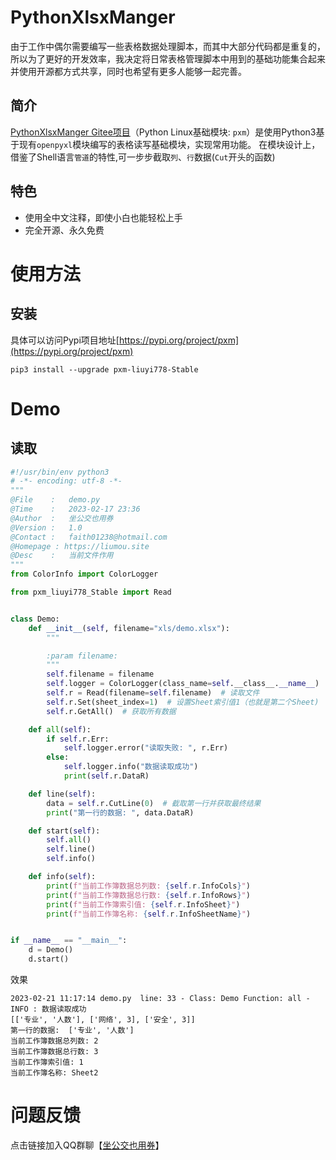 # PythonXlsxManger

由于工作中偶尔需要编写一些表格数据处理脚本，而其中大部分代码都是重复的，所以为了更好的开发效率，我决定将日常表格管理脚本中用到的基础功能集合起来并使用开源都方式共享，同时也希望有更多人能够一起完善。

## 简介

[PythonXlsxManger Gitee项目](https://gitee.com/liumou_site/pxm)（Python Linux基础模块: `pxm`）是使用Python3基于现有`openpyxl`模块编写的表格读写基础模块，实现常用功能。
在模块设计上，借鉴了Shell语言`管道`的特性,可一步步截取`列`、`行`数据(`Cut`开头的函数)


## 特色

* 使用全中文注释，即使小白也能轻松上手
* 完全开源、永久免费

# 使用方法

## 安装

具体可以访问Pypi项目地址[https://pypi.org/project/pxm](https://pypi.org/project/pxm)

```shell
pip3 install --upgrade pxm-liuyi778-Stable
```



# Demo

## 读取

```python
#!/usr/bin/env python3
# -*- encoding: utf-8 -*-
"""
@File    :   demo.py
@Time    :   2023-02-17 23:36
@Author  :   坐公交也用券
@Version :   1.0
@Contact :   faith01238@hotmail.com
@Homepage : https://liumou.site
@Desc    :   当前文件作用
"""
from ColorInfo import ColorLogger

from pxm_liuyi778_Stable import Read


class Demo:
    def __init__(self, filename="xls/demo.xlsx"):
        """

        :param filename:
        """
        self.filename = filename
        self.logger = ColorLogger(class_name=self.__class__.__name__)
        self.r = Read(filename=self.filename)  # 读取文件
        self.r.Set(sheet_index=1)  # 设置Sheet索引值1（也就是第二个Sheet)
        self.r.GetAll()  # 获取所有数据

    def all(self):
        if self.r.Err:
            self.logger.error("读取失败: ", r.Err)
        else:
            self.logger.info("数据读取成功")
            print(self.r.DataR)

    def line(self):
        data = self.r.CutLine(0)  # 截取第一行并获取最终结果
        print("第一行的数据: ", data.DataR)

    def start(self):
        self.all()
        self.line()
        self.info()

    def info(self):
        print(f"当前工作簿数据总列数: {self.r.InfoCols}")
        print(f"当前工作簿数据总行数: {self.r.InfoRows}")
        print(f"当前工作簿索引值: {self.r.InfoSheet}")
        print(f"当前工作簿名称: {self.r.InfoSheetName}")


if __name__ == "__main__":
    d = Demo()
    d.start()

```

效果


```shell
2023-02-21 11:17:14 demo.py  line: 33 - Class: Demo Function: all - INFO : 数据读取成功
[['专业', '人数'], ['网络', 3], ['安全', 3]]
第一行的数据:  ['专业', '人数']
当前工作簿数据总列数: 2
当前工作簿数据总行数: 3
当前工作簿索引值: 1
当前工作簿名称: Sheet2
```

# 问题反馈

点击链接加入QQ群聊【[坐公交也用券](https://jq.qq.com/?_wv=1027&k=FEeLQ6tz)】